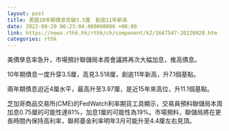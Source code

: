 ```yaml
---
layout: post
title: 美國10年期債息突破3.5厘　創逾11年新高
date: 2022-09-20 06:23:04.000000000 +08:00
link: https://news.rthk.hk/rthk/ch/component/k2/1667547-20220920.htm
categories: rthk
---
```


美債孳息率急升，市場預計聯儲局本周會議將再次大幅加息，推高債息。

10年期債息一度升穿3.5厘，高見3.518厘，創逾11年新高，升7.1個基點。

兩年期債息迫近4厘水平，最高升至3.97厘，是近15年來高位，升11.1個基點。

芝加哥商品交易所(CME)的FedWatch利率期貨工具顯示，交易員預料聯儲局本周加息0.75厘的可能性達81%，加息1厘的可能性為19%。市場預料，聯儲局將在更長時間內保持高利率，聯邦基金利率明年3月可能升至4.4厘左右見頂。
